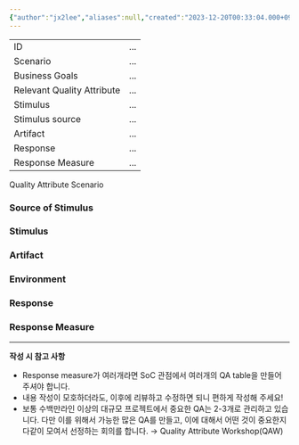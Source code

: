 ```yaml
---
{"author":"jx2lee","aliases":null,"created":"2023-12-20T00:33:04.000+09:00","last-updated":"2023-09-16 22:07","tags":null,"dg-publish":true,"permalink":"/etc/__/quality-attribute-example/","dgPassFrontmatter":true,"noteIcon":""}
---
```


|                            |     |
| -------------------------- | --- |
| ID                         | ... |
| Scenario                   | ... |
| Business Goals             | ... |
| Relevant Quality Attribute | ... |
| Stimulus                   | ... |
| Stimulus source            | ... |
| Artifact                   | ... |
| Response                   | ... |
| Response Measure           | ... |

Quality Attribute Scenario

### Source of Stimulus
### Stimulus
### Artifact

### Environment

### Response

### Response Measure


---

**작성 시 참고 사항**
- Response measure가 여러개라면 SoC 관점에서 여러개의 QA table을 만들어 주셔야 합니다.
- 내용 작성이 모호하더라도, 이후에 리뷰하고 수정하면 되니 편하게 작성해 주세요!
- 보통 수백만라인 이상의 대규모 프로젝트에서 중요한 QA는 2-3개로 관리하고 있습니다. 다만 이를 위해서 가능한 많은 QA를 만들고, 이에 대해서 어떤 것이 중요한지 다같이 모여서 선정하는 회의를 합니다. → Quality Attribute Workshop(QAW)